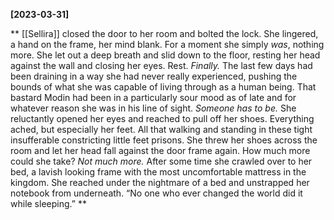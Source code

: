**[2023-03-31]**

** 
[[Sellira]] closed the door to her room and bolted the lock. She lingered, a hand on the frame, her mind blank. For a moment she simply *was*, nothing more. She let out a deep breath and slid down to the floor, resting her head against the wall and closing her eyes. Rest. *Finally.* 
The last few days had been draining in a way she had never really experienced, pushing the bounds of what she was capable of living through as a human being. That bastard Modin had been in a particularly sour mood as of late and for whatever reason she was in his line of sight. *Someone has to be.*
She reluctantly opened her eyes and reached to pull off her shoes. Everything ached, but especially her feet. All that walking and standing in these tight insufferable constricting little feet prisons. She threw her shoes across the room and let her head fall against the door frame again. How much more could she take? 
*Not much more.*
After some time she crawled over to her bed, a lavish looking frame with the most uncomfortable mattress in the kingdom. She reached under the nightmare of a bed and unstrapped her notebook from underneath.
“No one who ever changed the world did it while sleeping.”
**